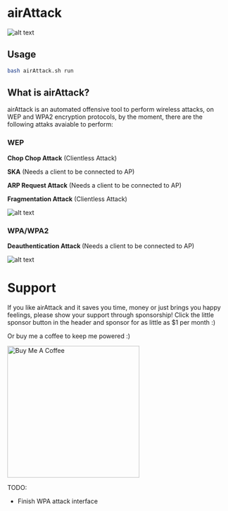 <h1> airAttack </h1>

![alt text](https://github.com/C4yyyy/airAttack/blob/main/images/AIR-ATTACK-Header.jpg)

<h2>Usage </h1>

````bash
bash airAttack.sh run
````

<h2> What is airAttack? </h2>

<p> airAttack is an automated offensive tool to perform wireless attacks, on WEP and WPA2 encryption protocols, by the moment, there are the following attaks avaiable to perform:

<h3> WEP </h3>

<p><b>Chop Chop Attack</b> (Clientless Attack)</p>
<p><b>SKA</b> (Needs a client to be connected to AP)</p>
<p><b>ARP Request Attack</b> (Needs a client to be connected to AP)</p>
<p><b>Fragmentation Attack</b> (Clientless Attack)</p>

![alt text](https://github.com/C4yyyy/airAttack/blob/main/images/attacks.png)

<h3> WPA/WPA2</h3>

<p><b>Deauthentication Attack </b> (Needs a client to be connected to AP)</p>

![alt text](https://github.com/C4yyyy/airAttack/blob/main/images/attackWPA.png)

<h1>Support</h1>

If you like airAttack and it saves you time, money or just brings you happy feelings, please show your support through sponsorship! Click the little sponsor button in the header and sponsor for as little as $1 per month :)

Or buy me a coffee to keep me powered :)

<a href="https://www.buymeacoffee.com/e1abrador" target="_blank"><img src="https://cdn.buymeacoffee.com/buttons/default-black.png" alt="Buy Me A Coffee" width=300px> </a>

TODO:

 - Finish WPA attack interface
